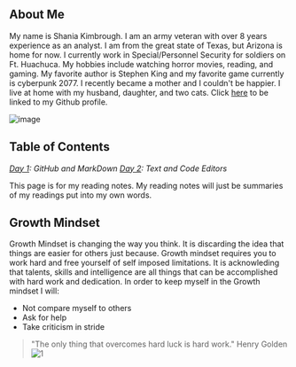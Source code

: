 ## About Me
My name is Shania Kimbrough. I am an army veteran with over 8 years experience as an analyst. I am from the great state of Texas, but Arizona is home for now. I currently work in Special/Personnel Security for soldiers on Ft. Huachuca.  My hobbies include watching horror movies, reading, and gaming. My favorite author is Stephen King and my favorite game currently is cyberpunk 2077. I recently became a mother and I couldn't be happier. I live at home with my husband, daughter, and two cats.  Click [here](https://github.com/s8383783) to be linked to my Github profile. 

![image](https://user-images.githubusercontent.com/86278910/122862448-01cd5400-d2d6-11eb-96e3-071c4481c7c9.jpg)


## Table of Contents 

*[Day 1](https://s8383783.github.io/Notes/day1.md): GitHub and MarkDown*
*[Day 2](https://github.com/s8383783/Notes/day2.md): Text and Code Editors* 

This page is for my reading notes. My reading notes will just be summaries of my readings put into my own words. 

## Growth Mindset 
Growth Mindset is changing the way you think. It is discarding the idea that things are easier for others just because. Growth mindset requires you to work hard and free yourself of  self imposed limitations. It is acknowleding that talents, skills and intelligence are all things that can be accomplished with hard work and dedication. 
In order to keep myself in the Growth mindset I will:
* Not compare myself to others
* Ask for help
* Take criticism in stride
> "The only thing that overcomes hard luck is hard  work."
> Henry Golden
![1](https://user-images.githubusercontent.com/86278910/122863820-5b368280-d2d8-11eb-9eb7-170d188f1a1b.PNG)
